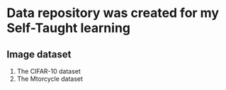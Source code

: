# Data repository was created for my Self-Taught learning

## Image dataset

1. The CIFAR-10 dataset
2. The Mtorcycle dataset

